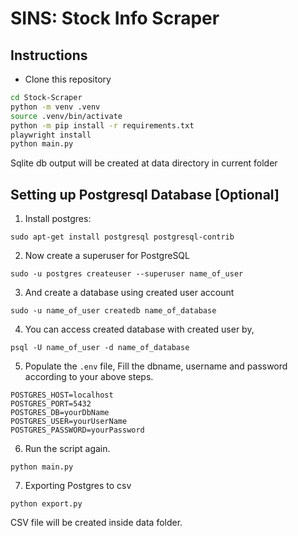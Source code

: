 # SINS: Stock Info Scraper

## Instructions

- Clone this repository

```bash
cd Stock-Scraper
python -m venv .venv
source .venv/bin/activate
python -m pip install -r requirements.txt
playwright install
python main.py
```

Sqlite db output will be created at data directory in current folder

## Setting up Postgresql Database [Optional]

1. Install postgres:

```
sudo apt-get install postgresql postgresql-contrib
```

2. Now create a superuser for PostgreSQL

```
sudo -u postgres createuser --superuser name_of_user
```

3. And create a database using created user account

```
sudo -u name_of_user createdb name_of_database
```

4. You can access created database with created user by,

```
psql -U name_of_user -d name_of_database
```

5. Populate the `.env` file, Fill the dbname, username and password according to your above steps.

```
POSTGRES_HOST=localhost
POSTGRES_PORT=5432
POSTGRES_DB=yourDbName
POSTGRES_USER=yourUserName
POSTGRES_PASSWORD=yourPassword
```

6. Run the script again.

```
python main.py
```

7. Exporting Postgres to csv

```
python export.py
```

CSV file will be created inside data folder.
